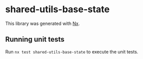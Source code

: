 # shared-utils-base-state

This library was generated with [Nx](https://nx.dev).

## Running unit tests

Run `nx test shared-utils-base-state` to execute the unit tests.
